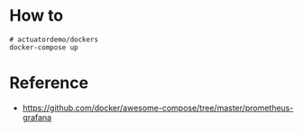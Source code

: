 # How to
```shell
# actuatordemo/dockers 
docker-compose up
```


# Reference
- https://github.com/docker/awesome-compose/tree/master/prometheus-grafana